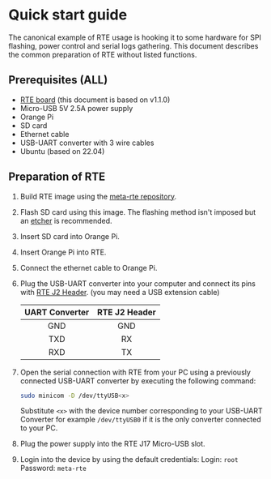 # Quick start guide

The canonical example of RTE usage is hooking it to some hardware for SPI
flashing, power control and serial logs gathering. This document describes the
common preparation of RTE without listed functions.

## Prerequisites (ALL)

* [RTE board](https://3mdeb.com/shop/open-source-hardware/open-source-hardware-3mdeb/rte/)
    (this document is based on v1.1.0)
* Micro-USB 5V 2.5A power supply
* Orange Pi
* SD card
* Ethernet cable
* USB-UART converter with 3 wire cables
* Ubuntu (based on 22.04)

## Preparation of RTE

1. Build RTE image using the
    [meta-rte repository](https://github.com/3mdeb/meta-rte).
1. Flash SD card using this image. The flashing method isn't imposed but an
    [etcher](https://www.balena.io/etcher/) is recommended.
1. Insert SD card into Orange Pi.
1. Insert Orange Pi into RTE.
1. Connect the ethernet cable to Orange Pi.
1. Plug the USB-UART converter into your computer and connect its pins with
    [RTE J2 Header](../v1.1.0/specification.md/#uart0-header). (you may need a
    USB extension cable)

    |UART Converter | RTE J2 Header|
    |:-------------:|:------------:|
    | GND           | GND          |
    | TXD           | RX           |
    | RXD           | TX           |

1. Open the serial connection with RTE from your PC using a previously connected
    USB-UART converter by executing the following command:

    ```bash
    sudo minicom -D /dev/ttyUSB<x>
    ```

    Substitute `<x>` with the device number corresponding to your USB-UART
    Converter for example `/dev/ttyUSB0` if it is the only converter connected
    to your PC.
1. Plug the power supply into the RTE J17 Micro-USB slot.
1. Login into the device by using the default credentials:
    Login: `root`
    Password: `meta-rte`
